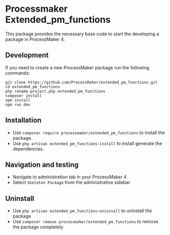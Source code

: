 # Processmaker Extended_pm_functions
This package provides the necessary base code to start the developing a package in ProcessMaker 4.

## Development
If you need to create a new ProcessMaker package run the following commands:

```
git clone https://github.com/ProcessMaker/extended_pm_functions.git
cd extended_pm_functions
php rename-project.php extended_pm_functions
composer install
npm install
npm run dev
```

## Installation
* Use `composer require processmaker/extended_pm_functions` to install the package.
* Use `php artisan extended_pm_functions:install` to install generate the dependencies.

## Navigation and testing
* Navigate to administration tab in your ProcessMaker 4
* Select `Skeleton Package` from the administrative sidebar

## Uninstall
* Use `php artisan extended_pm_functions:uninstall` to uninstall the package
* Use `composer remove processmaker/extended_pm_functions` to remove the package completely
